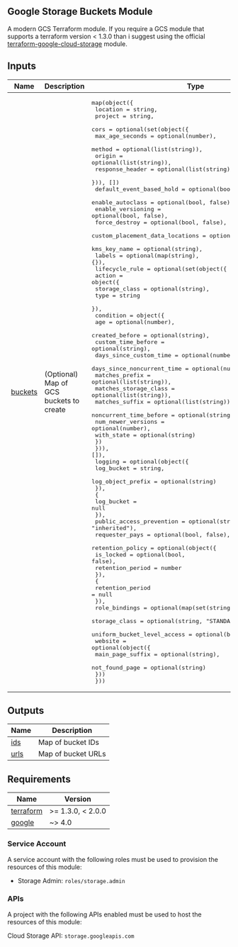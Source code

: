## Google Storage Buckets Module

A modern GCS Terraform module.
If you require a GCS module that supports a terraform version < 1.3.0 than i suggest using the official [terraform-google-cloud-storage](https://github.com/terraform-google-modules/terraform-google-cloud-storage) module.

<!-- BEGIN_TF_DOCS -->
## Inputs

| Name | Description | Type | Default | Required |
|------|-------------|------|---------|:--------:|
| <a name="input_buckets"></a> [buckets](#input\_buckets) | (Optional) Map of GCS buckets to create | <pre>map(object({<br>    location = string,<br>    project  = string,<br>    cors = optional(set(object({<br>      max_age_seconds = optional(number),<br>      method          = optional(list(string)),<br>      origin          = optional(list(string)),<br>      response_header = optional(list(string))<br>    })), [])<br>    default_event_based_hold        = optional(bool, false)<br>    enable_autoclass                = optional(bool, false),<br>    enable_versioning               = optional(bool, false),<br>    force_destroy                   = optional(bool, false),<br>    custom_placement_data_locations = optional(set(string), []),<br>    kms_key_name                    = optional(string),<br>    labels                          = optional(map(string), {}),<br>    lifecycle_rule = optional(set(object({<br>      action = object({<br>        storage_class = optional(string),<br>        type          = string<br>      }),<br>      condition = object({<br>        age                        = optional(number),<br>        created_before             = optional(string),<br>        custom_time_before         = optional(string),<br>        days_since_custom_time     = optional(number),<br>        days_since_noncurrent_time = optional(number),<br>        matches_prefix             = optional(list(string)),<br>        matches_storage_class      = optional(list(string)),<br>        matches_suffix             = optional(list(string)),<br>        noncurrent_time_before     = optional(string),<br>        num_newer_versions         = optional(number),<br>        with_state                 = optional(string)<br>      })<br>    })), []),<br>    logging = optional(object({<br>      log_bucket        = string,<br>      log_object_prefix = optional(string)<br>      }),<br>      {<br>        log_bucket = null<br>    }),<br>    public_access_prevention = optional(string, "inherited"),<br>    requester_pays           = optional(bool, false),<br>    retention_policy = optional(object({<br>      is_locked        = optional(bool, false),<br>      retention_period = number<br>      }),<br>      {<br>        retention_period = null<br>    }),<br>    role_bindings               = optional(map(set(string)), {})<br>    storage_class               = optional(string, "STANDARD"),<br>    uniform_bucket_level_access = optional(bool, false),<br>    website = optional(object({<br>      main_page_suffix = optional(string),<br>      not_found_page   = optional(string)<br>    }))<br>  }))</pre> | `{}` | no |

## Outputs

| Name | Description |
|------|-------------|
| <a name="output_ids"></a> [ids](#output\_ids) | Map of bucket IDs |
| <a name="output_urls"></a> [urls](#output\_urls) | Map of bucket URLs |

## Requirements

| Name | Version |
|------|---------|
| <a name="requirement_terraform"></a> [terraform](#requirement\_terraform) | >= 1.3.0, < 2.0.0 |
| <a name="requirement_google"></a> [google](#requirement\_google) | ~> 4.0 |
<!-- END_TF_DOCS -->

### Service Account

A service account with the following roles must be used to provision the resources of this module:

* Storage Admin: `roles/storage.admin`

### APIs

A project with the following APIs enabled must be used to host the resources of this module:

Cloud Storage API: `storage.googleapis.com`
